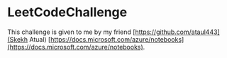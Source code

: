 # LeetCodeChallenge

This challenge is given to me by my friend [https://github.com/ataul443](Skekh Atual)
[https://docs.microsoft.com/azure/notebooks](https://docs.microsoft.com/azure/notebooks).
